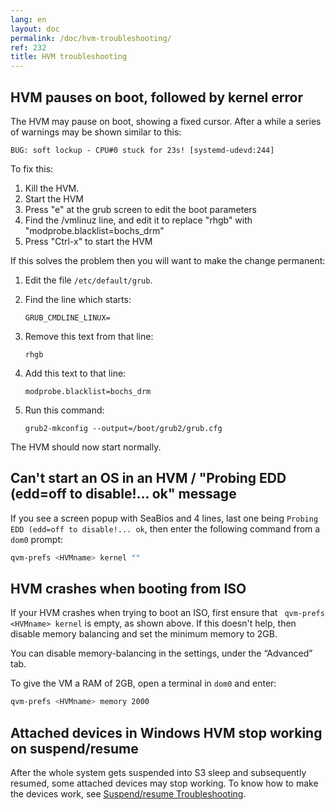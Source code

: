 ```yaml
---
lang: en
layout: doc
permalink: /doc/hvm-troubleshooting/
ref: 232
title: HVM troubleshooting
---
```


## HVM pauses on boot, followed by kernel error

The HVM may pause on boot, showing a fixed cursor.
After a while a series of warnings may be shown similar to this:

```
BUG: soft lockup - CPU#0 stuck for 23s! [systemd-udevd:244]
```

To fix this:

1. Kill the HVM.
1. Start the HVM
1. Press "e" at the grub screen to edit the boot parameters
1. Find the /vmlinuz line, and edit it to replace "rhgb" with "modprobe.blacklist=bochs_drm"
1. Press "Ctrl-x" to start the HVM

If this solves the problem then you will want to make the change permanent:

1. Edit the file `/etc/default/grub`.
1. Find the line which starts:

    ~~~
    GRUB_CMDLINE_LINUX=
    ~~~

1. Remove this text from that line:

    ~~~
    rhgb
    ~~~

1. Add this text to that line:

    ~~~
    modprobe.blacklist=bochs_drm
    ~~~

1. Run this command:

    ~~~
    grub2-mkconfig --output=/boot/grub2/grub.cfg
    ~~~

The HVM should now start normally.

## Can't start an OS in an HVM / "Probing EDD (edd=off to disable!... ok" message

If you see a screen popup with SeaBios and 4 lines, last one being `Probing EDD (edd=off to disable!... ok`, then enter the following command from a `dom0` prompt:

```sh
qvm-prefs <HVMname> kernel ""
```

## HVM crashes when booting from ISO

If your HVM crashes when trying to boot an ISO, first ensure that ` qvm-prefs <HVMname> kernel` is empty, as shown above.
If this doesn't help, then disable memory balancing and set the minimum memory to 2GB.

You can disable memory-balancing in the settings, under the “Advanced” tab.

To give the VM a RAM of 2GB, open a terminal in `dom0` and enter:

```sh
qvm-prefs <HVMname> memory 2000
```

## Attached devices in Windows HVM stop working on suspend/resume

After the whole system gets suspended into S3 sleep and subsequently resumed, some attached devices may stop working. To know how to make the devices work, see [Suspend/resume Troubleshooting](/doc/suspend-resume-troubleshooting/#attached-devices-in-windows-hvm-stop-working-on-suspendresume).
